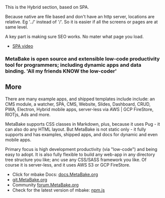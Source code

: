 This is the Hybrid section, based on SPA.

Because native are file based and don't have an http server, locations are relative. Eg '../' instead of '/'.
So it is easier if all the screens or pages are at same level.

A key part is making sure SEO works. No mater what page you load.


- [SPA video](http://youtu.be/LHFjjDPlU3A)



### MetaBake is open source and extensible low-code productivity tool for programmers; including dynamic apps and data binding. 'All my friends KNOW the low-coder'


## More

There are many example apps, and shipped templates include include: an CMS module, a watcher, SPA, CMS, Website, Slides, Dashboard, CRUD, PWA, Electron, Hybrid mobile apps, server-less via AWS | GCP FireStore, RIOTjs, Ads and more. 


MetaBake supports CSS classes in Markdown, plus, because it uses Pug - it can also do any HTML layout. But MetaBake is not static only - it fully supports and has examples, shipped apps, and docs for dynamic and even mobile apps.


Primary focus is high development productivity (via "low-code") and being easy to adopt. It is also fully flexible to build any web-app in any directory tree structure you like; anc use any CSS/SASS framework you like. Of course it is server-less, and it uses AWS S3 or GCP FireStore.


- Click for mbake Docs: [docs.MetaBake.org](http://docs.MetaBake.org)
- [git.MetaBake.org](http://git.MetaBake.org)
- Community [forum.MetaBake.org](http://forum.MetaBake.org)
- Check for the latest version of mbake: [npm.js](http://www.npmjs.com/package/mbake)
